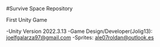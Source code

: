 #Survive Space Repository

First Unity Game

-Unity Version 2022.3.13
-Game Design/Developer(Jolig13): joelfgalarza97@gmail.com
-Sprites: ale07roldan@outlook.es
